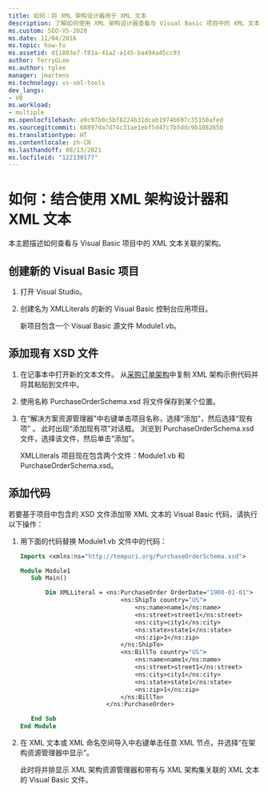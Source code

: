 ```yaml
---
title: 如何：将 XML 架构设计器用于 XML 文本
description: 了解如何使用 XML 架构设计器查看与 Visual Basic 项目中的 XML 文本关联的架构。
ms.custom: SEO-VS-2020
ms.date: 11/04/2016
ms.topic: how-to
ms.assetid: d11803e7-f81a-41a2-a145-ba494a45cc93
author: TerryGLee
ms.author: tglee
manager: jmartens
ms.technology: vs-xml-tools
dev_langs:
- VB
ms.workload:
- multiple
ms.openlocfilehash: a9c97b0c5bf8224b31dcab1974b697c35150afed
ms.sourcegitcommit: 68897da7d74c31ae1ebf5d47c7b5ddc9b108265b
ms.translationtype: HT
ms.contentlocale: zh-CN
ms.lasthandoff: 08/13/2021
ms.locfileid: "122130177"
---
```

# <a name="how-to-use-the-xml-schema-designer-with-xml-literals"></a>如何：结合使用 XML 架构设计器和 XML 文本

本主题描述如何查看与 Visual Basic 项目中的 XML 文本关联的架构。

## <a name="create-a-new-visual-basic-project"></a>创建新的 Visual Basic 项目

1. 打开 Visual Studio。

2. 创建名为 XMLLiterals 的新的 Visual Basic 控制台应用项目。

     新项目包含一个 Visual Basic 源文件 Module1.vb。

## <a name="add-an-existing-xsd-file"></a>添加现有 XSD 文件

1. 在记事本中打开新的文本文件。 从[采购订单架构](../xml-tools/sample-xsd-file-simple-schema.md)中复制 XML 架构示例代码并将其粘贴到文件中。

2. 使用名称 PurchaseOrderSchema.xsd 将文件保存到某个位置。

3. 在“解决方案资源管理器”中右键单击项目名称，选择“添加”，然后选择“现有项”  。 此时出现“添加现有项”对话框。 浏览到 PurchaseOrderSchema.xsd 文件，选择该文件，然后单击“添加”。

     XMLLiterals 项目现在包含两个文件：Module1.vb 和 PurchaseOrderSchema.xsd。

## <a name="add-code"></a>添加代码

若要基于项目中包含的 XSD 文件添加带 XML 文本的 Visual Basic 代码，请执行以下操作：

1. 用下面的代码替换 Module1.vb 文件中的代码：

   ```vb
   Imports <xmlns:ns="http://tempuri.org/PurchaseOrderSchema.xsd">

   Module Module1
      Sub Main()

          Dim XMLLiteral = <ns:PurchaseOrder OrderDate="1900-01-01">
                               <ns:ShipTo country="US">
                                   <ns:name>name1</ns:name>
                                   <ns:street>street1</ns:street>
                                   <ns:city>city1</ns:city>
                                   <ns:state>state1</ns:state>
                                   <ns:zip>1</ns:zip>
                               </ns:ShipTo>
                               <ns:BillTo country="US">
                                   <ns:name>name1</ns:name>
                                   <ns:street>street1</ns:street>
                                   <ns:city>city1</ns:city>
                                   <ns:state>state1</ns:state>
                                   <ns:zip>1</ns:zip>
                               </ns:BillTo>
                           </ns:PurchaseOrder>

      End Sub
   End Module
   ```

2. 在 XML 文本或 XML 命名空间导入中右键单击任意 XML 节点，并选择“在架构资源管理器中显示”。

   此时将并排显示 XML 架构资源管理器和带有与 XML 架构集关联的 XML 文本的 Visual Basic 文件。
